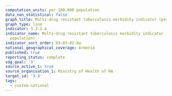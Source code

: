```yaml
---
computation_units: per 100,000 population
data_non_statistical: false
graph_title: Multi-drug resistant tuberculosis morbidity indicator (per 100,000 population)
graph_type: line
indicator: 3.3.2.a
indicator_name: Multi-drug resistant tuberculosis morbidity indicator (per 100,000
  population)
indicator_sort_order: 03-03-02-0a
national_geographical_coverage: Armenia
published: true
reporting_status: complete
sdg_goal: '3'
source_active_1: true
source_organisation_1: Ministry of Health of RA
target_id: '3.3'
tags:
  - custom.national
---
```

